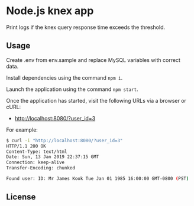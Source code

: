 # Node.js knex app

Print logs if the knex query response time exceeds the threshold.

## Usage

Create .env from env.sample and replace MySQL variables with correct data.

Install dependencies using the command `npm i`.

Launch the application using the command `npm start`.

Once the application has started, visit the following URLs via
a browser or cURL:

* <http://localhost:8080/?user_id=3>

For example:

```sh
$ curl -i "http://localhost:8080/?user_id=3"
HTTP/1.1 200 OK
Content-Type: text/html
Date: Sun, 13 Jan 2019 22:37:15 GMT
Connection: keep-alive
Transfer-Encoding: chunked

Found user: ID: Mr James Kook Tue Jan 01 1985 16:00:00 GMT-0800 (PST)
```

## License
